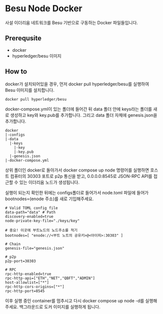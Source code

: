 # Besu Node Docker
사설 이더리움 네트워크를 Besu 기반으로 구동하는 Docker 파일들입니다.

## Prerequsite
- docker
- hyperledger/besu 이미지

## How to
docker가 설치되어있을 경우, 먼저 docker pull hyperledger/besu를 실행하여 Besu 이미지를 설치합니다.

```
docker pull hyperledger/besu
```

docker-compose.yml이 있는 폴더에 들어간 뒤
data 폴더 안에 keys라는 폴더를 새로 생성하고 key와 key.pub를 추가합니다.
그리고 data 폴더 자체에 genesis.json을 추가합니다.

```
docker
|-configs
|-data
  |-keys
    |-key
    |-key.pub
  |-genesis.json
|-docker-compose.yml
```

상위 폴더인 docker로 돌아가서 docker compose up node 명령어를 실행하면
호스트 컴퓨터의 30303 포트로 p2p 통신을 받고, 0.0.0.0:8545로 JSON-RPC API를 접근할 수 있는 이더리움 노드가 생성됩니다.

실행이 되는지 확인한 뒤에는 configs폴더로 들어가서 node.toml 파일에 들어가
bootnodes=(enode 주소)를 새로 기입해주세요.

```
# Valid TOML config file
data-path="data" # Path
discovery-enabled=true
node-private-key-file="./keys/key"

# 중요! 이곳에 부트노드의 노드주소를 적기
bootnodes=[ "enode://<부트 노트의 공유키>@<아이피>:30303" ]

# Chain
genesis-file="genesis.json"

# p2p
p2p-port=30303

# RPC
rpc-http-enabled=true
rpc-http-api=["ETH","NET","QBFT","ADMIN"]
host-allowlist=["*"]
rpc-http-cors-origins=["*"]
rpc-http-port=8545
```

이후 실행 중인 container를 멈추시고 다시 docker compose up node -d를 실행해주세요.
백그라운드로 도커 이미지를 실행하게 됩니다.
